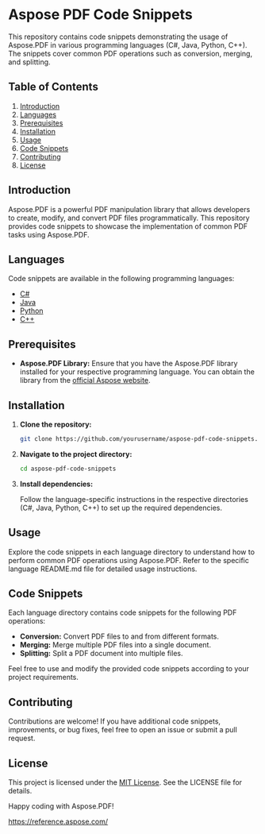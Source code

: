 # Aspose PDF Code Snippets

This repository contains code snippets demonstrating the usage of Aspose.PDF in various programming languages (C#, Java, Python, C++). The snippets cover common PDF operations such as conversion, merging, and splitting.

## Table of Contents

1. [Introduction](#introduction)
2. [Languages](#languages)
3. [Prerequisites](#prerequisites)
4. [Installation](#installation)
5. [Usage](#usage)
6. [Code Snippets](#code-snippets)
7. [Contributing](#contributing)
8. [License](#license)

## Introduction

Aspose.PDF is a powerful PDF manipulation library that allows developers to create, modify, and convert PDF files programmatically. This repository provides code snippets to showcase the implementation of common PDF tasks using Aspose.PDF.

## Languages

Code snippets are available in the following programming languages:

- [C#](CSharp/)
- [Java](Java/)
- [Python](Python/)
- [C++](Cpp/)

## Prerequisites

- **Aspose.PDF Library:** Ensure that you have the Aspose.PDF library installed for your respective programming language. You can obtain the library from the [official Aspose website](https://products.aspose.com/pdf).

## Installation

1. **Clone the repository:**

    ```bash
    git clone https://github.com/yourusername/aspose-pdf-code-snippets.git
    ```

2. **Navigate to the project directory:**

    ```bash
    cd aspose-pdf-code-snippets
    ```

3. **Install dependencies:**

    Follow the language-specific instructions in the respective directories (C#, Java, Python, C++) to set up the required dependencies.

## Usage

Explore the code snippets in each language directory to understand how to perform common PDF operations using Aspose.PDF. Refer to the specific language README.md file for detailed usage instructions.

## Code Snippets

Each language directory contains code snippets for the following PDF operations:

- **Conversion:** Convert PDF files to and from different formats.
- **Merging:** Merge multiple PDF files into a single document.
- **Splitting:** Split a PDF document into multiple files.

Feel free to use and modify the provided code snippets according to your project requirements.

## Contributing

Contributions are welcome! If you have additional code snippets, improvements, or bug fixes, feel free to open an issue or submit a pull request.

## License

This project is licensed under the [MIT License](LICENSE). See the LICENSE file for details.

Happy coding with Aspose.PDF!

https://reference.aspose.com/
